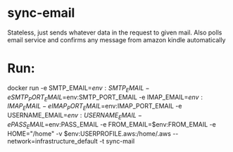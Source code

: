 # sync-email

Stateless, just sends whatever data in the request to given mail. Also polls email service and confirms any message from amazon kindle automatically

# Run:

docker run -e SMTP_EMAIL=$env:SMTP_EMAIL -e SMTP_PORT_EMAIL=$env:SMTP_PORT_EMAIL -e IMAP_EMAIL=$env:IMAP_EMAIL -e IMAP_PORT_EMAIL=$env:IMAP_PORT_EMAIL -e USERNAME_EMAIL=$env:USERNAME_EMAIL -e PASS_EMAIL=$env:PASS_EMAIL -e FROM_EMAIL=$env:FROM_EMAIL -e HOME="/home" -v $env:USERPROFILE\.aws:/home/.aws  --network=infrastructure_default -t sync-mail